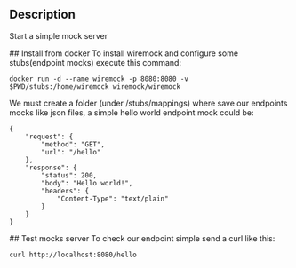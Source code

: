 ## Description
Start a simple mock server

## Install from docker
To install wiremock and configure some stubs(endpoint mocks) execute this command:

```
docker run -d --name wiremock -p 8080:8080 -v $PWD/stubs:/home/wiremock wiremock/wiremock
```

We must create a folder (under /stubs/mappings) where save our endpoints mocks like json files, a simple
hello world endpoint mock could be:

```
{
    "request": {
        "method": "GET",
        "url": "/hello"
    },
    "response": {
        "status": 200,
        "body": "Hello world!",
        "headers": {
            "Content-Type": "text/plain"
        }
    }
}
```

## Test mocks server
To check our endpoint simple send a curl like this:

```
curl http://localhost:8080/hello
```
